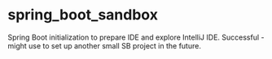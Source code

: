 # spring_boot_sandbox

Spring Boot initialization to prepare IDE and explore IntelliJ IDE. Successful -  might use to set up another small SB project in the future.
